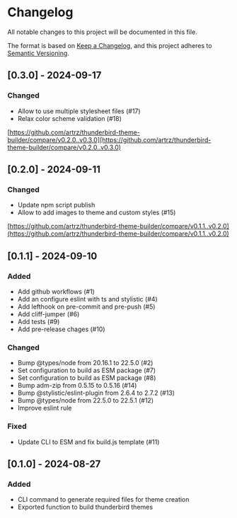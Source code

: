 # Changelog

All notable changes to this project will be documented in this file.

The format is based on [Keep a Changelog](https://keepachangelog.com/en/1.1.0/),
and this project adheres to [Semantic Versioning](https://semver.org/spec/v2.0.0.html).

## [0.3.0] - 2024-09-17

### Changed

- Allow to use multiple stylesheet files (#17)
- Relax color scheme validation (#18)

[https://github.com/artrz/thunderbird-theme-builder/compare/v0.2.0..v0.3.0](https://github.com/artrz/thunderbird-theme-builder/compare/v0.2.0..v0.3.0)

## [0.2.0] - 2024-09-11

### Changed

- Update npm script publish
- Allow to add images to theme and custom styles (#15)

[https://github.com/artrz/thunderbird-theme-builder/compare/v0.1.1..v0.2.0](https://github.com/artrz/thunderbird-theme-builder/compare/v0.1.1..v0.2.0)

## [0.1.1] - 2024-09-10

### Added

- Add github workflows (#1)
- Add an configure eslint with ts and stylistic (#4)
- Add lefthook on pre-commit and pre-push (#5)
- Add cliff-jumper (#6)
- Add tests (#9)
- Add pre-release chages (#10)

### Changed

- Bump @types/node from 20.16.1 to 22.5.0 (#2)
- Set configuration to build as ESM package (#7)
- Set configuration to build as ESM package (#8)
- Bump adm-zip from 0.5.15 to 0.5.16 (#14)
- Bump @stylistic/eslint-plugin from 2.6.4 to 2.7.2 (#13)
- Bump @types/node from 22.5.0 to 22.5.1 (#12)
- Improve eslint rule

### Fixed

- Update CLI to ESM and fix build.js template (#11)


## [0.1.0] - 2024-08-27

### Added

- CLI command to generate required files for theme creation
- Exported function to build thunderbird themes
